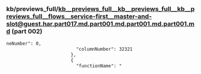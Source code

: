 ### kb/previews_full/kb__previews_full__kb__previews_full__kb__previews_full__flows__service-first__master-and-slot@guest.har.part017.md.part001.md.part001.md.part001.md (part 002)

```md
neNumber": 0,
                          "columnNumber": 32321
                        },
                        {
                          "functionName": "
```

```
